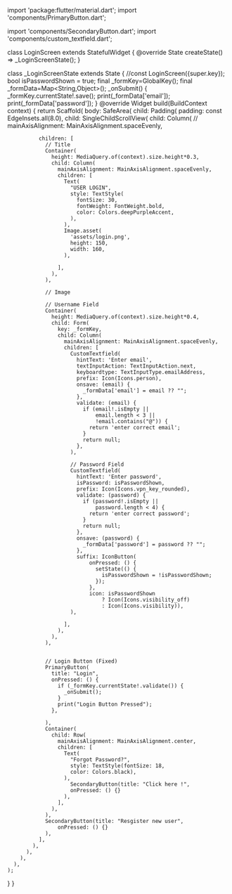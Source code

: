 import 'package:flutter/material.dart';
import 'components/PrimaryButton.dart';

import 'components/SecondaryButton.dart';
import 'components/custom_textfield.dart';

class LoginScreen extends StatefulWidget {
@override
State<LoginScreen> createState() => _LoginScreenState();
}

class _LoginScreenState extends State<LoginScreen> {
//const LoginScreen({super.key});
bool isPasswordShown = true;
final _formKey=GlobalKey<FormState>();
final _formData=Map<String,Object>();
_onSubmit() {
_formKey.currentState!.save();
print(_formData['email']);
print(_formData['password']);
}
@override
Widget build(BuildContext context) {
return Scaffold(
body: SafeArea(
child: Padding(
padding: const EdgeInsets.all(8.0),
child: SingleChildScrollView(
child: Column(
// mainAxisAlignment: MainAxisAlignment.spaceEvenly,

              children: [
                // Title
                Container(
                  height: MediaQuery.of(context).size.height*0.3,
                  child: Column(
                    mainAxisAlignment: MainAxisAlignment.spaceEvenly,
                    children: [
                      Text(
                        "USER LOGIN",
                        style: TextStyle(
                          fontSize: 30,
                          fontWeight: FontWeight.bold,
                          color: Colors.deepPurpleAccent,
                        ),
                      ),
                      Image.asset(
                        'assets/login.png',
                        height: 150,
                        width: 160,
                      ),
                  
                    ],
                  ),
                ),
            
                // Image
            
                // Username Field
                Container(
                  height: MediaQuery.of(context).size.height*0.4,
                  child: Form(
                    key: _formKey,
                    child: Column(
                      mainAxisAlignment: MainAxisAlignment.spaceEvenly,
                      children: [
                        CustomTextfield(
                          hintText: 'Enter email',
                          textInputAction: TextInputAction.next,
                          keyboardtype: TextInputType.emailAddress,
                          prefix: Icon(Icons.person),
                          onsave: (email) {
                            _formData['email'] = email ?? "";
                          },
                          validate: (email) {
                            if (email!.isEmpty ||
                                email.length < 3 ||
                                !email.contains("@")) {
                              return 'enter correct email';
                            }
                            return null;
                          },
                        ),
                    
                        // Password Field
                        CustomTextfield(
                          hintText: 'Enter password',
                          isPassword: isPasswordShown,
                          prefix: Icon(Icons.vpn_key_rounded),
                          validate: (password) {
                            if (password!.isEmpty ||
                                password.length < 4) {
                              return 'enter correct password';
                            }
                            return null;
                          },
                          onsave: (password) {
                            _formData['password'] = password ?? "";
                          },
                          suffix: IconButton(
                              onPressed: () {
                                setState(() {
                                  isPasswordShown = !isPasswordShown;
                                });
                              },
                              icon: isPasswordShown
                                  ? Icon(Icons.visibility_off)
                                  : Icon(Icons.visibility)),
                        ),
                    
                      ],
                    ),
                  ),
                ),
            
            
                // Login Button (Fixed)
                PrimaryButton(
                  title: "Login",
                  onPressed: () {
                    if (_formKey.currentState!.validate()) {
                      _onSubmit();
                    }
                    print("Login Button Pressed");
                  },
            
                ),
                Container(
                  child: Row(
                    mainAxisAlignment: MainAxisAlignment.center,
                    children: [
                      Text(
                        "Forgot Password?",
                        style: TextStyle(fontSize: 18,
                        color: Colors.black),
                      ),
                        SecondaryButton(title: "Click here !",
                        onPressed: () {}
                      ),
                    ],
                  ),
                ),
                SecondaryButton(title: "Resgister new user",
                    onPressed: () {}
                ),
              ],
            ),
          ),
        ),
      ),
    );
}
}
